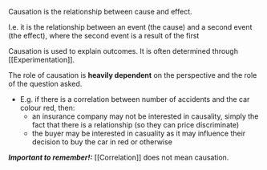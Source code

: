 Causation is the relationship between cause and effect. 

I.e. it is the relationship between an event (the cause) and a second event (the effect), where the second event is a result of the first

Causation is used to explain outcomes. It is often determined through [[Experimentation]]. 

The role of causation is **heavily dependent** on the perspective and the role of the question asked.
- E.g. if there is a correlation between number of accidents and the car colour red, then:
	- an insurance company may not be interested in causality, simply the fact that there is a relationship (so they can price discriminate)
	- the buyer may be interested in casuality as it may influence their decision to buy the car in red or otherwise

***Important to remember!:*** [[Correlation]] does not mean causation.